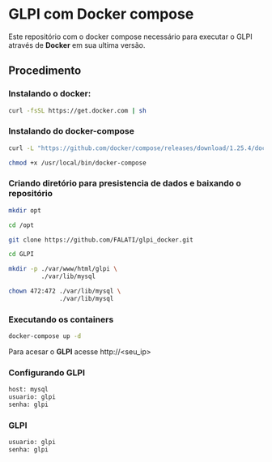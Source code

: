 # GLPI com Docker compose

Este repositório com o docker compose necessário para executar o GLPI através de **Docker** em sua ultima versão.

## Procedimento

### Instalando o docker:

```bash
curl -fsSL https://get.docker.com | sh
```

### Instalando do docker-compose

```bash
curl -L "https://github.com/docker/compose/releases/download/1.25.4/docker-compose-Linux-x86_64" -o /usr/local/bin/docker-compose

chmod +x /usr/local/bin/docker-compose
```

### Criando diretório para presistencia de dados e baixando o repositório

```bash
mkdir opt

cd /opt 

git clone https://github.com/FALATI/glpi_docker.git

cd GLPI 

mkdir -p ./var/www/html/glpi \
         ./var/lib/mysql

chown 472:472 ./var/lib/mysql \
              ./var/lib/mysql 
```

### Executando os containers

```bash
docker-compose up -d
```
Para acesar o **GLPI** acesse http://<seu_ip> 

### Configurando GLPI

```bash
host: mysql
usuario: glpi
senha: glpi
```

### GLPI

```bash
usuario: glpi
senha: glpi
```
